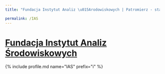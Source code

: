 ```yaml
---
title: "Fundacja Instytut Analiz \u015Arodowiskowych | Patromierz - statystyki Patronite.pl"

permalink: /IAS
---
```


# [Fundacja Instytut Analiz Środowiskowych](https://patronite.pl/IAS)

{% include profile.md name="IAS" prefix="i" %}
